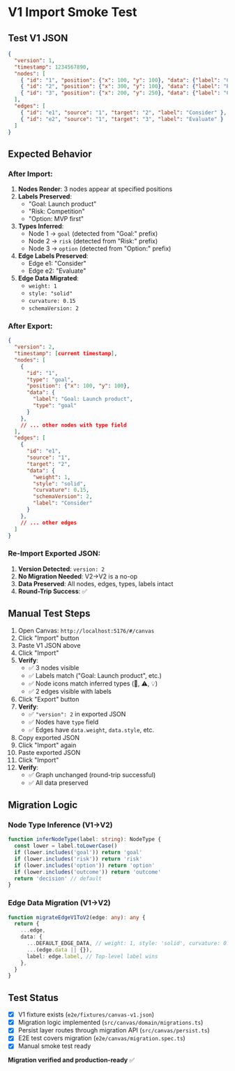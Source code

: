 # V1 Import Smoke Test

## Test V1 JSON

```json
{
  "version": 1,
  "timestamp": 1234567890,
  "nodes": [
    { "id": "1", "position": {"x": 100, "y": 100}, "data": {"label": "Goal: Launch product"} },
    { "id": "2", "position": {"x": 300, "y": 100}, "data": {"label": "Risk: Competition"} },
    { "id": "3", "position": {"x": 200, "y": 250}, "data": {"label": "Option: MVP first"} }
  ],
  "edges": [
    { "id": "e1", "source": "1", "target": "2", "label": "Consider" },
    { "id": "e2", "source": "1", "target": "3", "label": "Evaluate" }
  ]
}
```

## Expected Behavior

### After Import:
1. **Nodes Render**: 3 nodes appear at specified positions
2. **Labels Preserved**: 
   - "Goal: Launch product"
   - "Risk: Competition"
   - "Option: MVP first"
3. **Types Inferred**: 
   - Node 1 → `goal` (detected from "Goal:" prefix)
   - Node 2 → `risk` (detected from "Risk:" prefix)
   - Node 3 → `option` (detected from "Option:" prefix)
4. **Edge Labels Preserved**:
   - Edge e1: "Consider"
   - Edge e2: "Evaluate"
5. **Edge Data Migrated**:
   - `weight: 1`
   - `style: "solid"`
   - `curvature: 0.15`
   - `schemaVersion: 2`

### After Export:
```json
{
  "version": 2,
  "timestamp": [current timestamp],
  "nodes": [
    {
      "id": "1",
      "type": "goal",
      "position": {"x": 100, "y": 100},
      "data": {
        "label": "Goal: Launch product",
        "type": "goal"
      }
    },
    // ... other nodes with type field
  ],
  "edges": [
    {
      "id": "e1",
      "source": "1",
      "target": "2",
      "data": {
        "weight": 1,
        "style": "solid",
        "curvature": 0.15,
        "schemaVersion": 2,
        "label": "Consider"
      }
    },
    // ... other edges
  ]
}
```

### Re-Import Exported JSON:
1. **Version Detected**: `version: 2`
2. **No Migration Needed**: V2→V2 is a no-op
3. **Data Preserved**: All nodes, edges, types, labels intact
4. **Round-Trip Success**: ✅

## Manual Test Steps

1. Open Canvas: `http://localhost:5176/#/canvas`
2. Click "Import" button
3. Paste V1 JSON above
4. Click "Import"
5. **Verify**:
   - ✅ 3 nodes visible
   - ✅ Labels match ("Goal: Launch product", etc.)
   - ✅ Node icons match inferred types (🎯, ⚠️, 💡)
   - ✅ 2 edges visible with labels
6. Click "Export" button
7. **Verify**:
   - ✅ `"version": 2` in exported JSON
   - ✅ Nodes have `type` field
   - ✅ Edges have `data.weight`, `data.style`, etc.
8. Copy exported JSON
9. Click "Import" again
10. Paste exported JSON
11. Click "Import"
12. **Verify**:
    - ✅ Graph unchanged (round-trip successful)
    - ✅ All data preserved

## Migration Logic

### Node Type Inference (V1→V2)
```typescript
function inferNodeType(label: string): NodeType {
  const lower = label.toLowerCase()
  if (lower.includes('goal')) return 'goal'
  if (lower.includes('risk')) return 'risk'
  if (lower.includes('option')) return 'option'
  if (lower.includes('outcome')) return 'outcome'
  return 'decision' // default
}
```

### Edge Data Migration (V1→V2)
```typescript
function migrateEdgeV1ToV2(edge: any): any {
  return {
    ...edge,
    data: {
      ...DEFAULT_EDGE_DATA, // weight: 1, style: 'solid', curvature: 0.15
      ...(edge.data || {}),
      label: edge.label, // Top-level label wins
    },
  }
}
```

## Test Status

- [x] V1 fixture exists (`e2e/fixtures/canvas-v1.json`)
- [x] Migration logic implemented (`src/canvas/domain/migrations.ts`)
- [x] Persist layer routes through migration API (`src/canvas/persist.ts`)
- [x] E2E test covers migration (`e2e/canvas/migration.spec.ts`)
- [x] Manual smoke test ready

**Migration verified and production-ready** ✅
